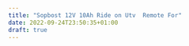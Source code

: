 ```yaml
---
title: "Sopbost 12V 10Ah Ride on Utv  Remote For"
date: 2022-09-24T23:50:35+01:00
draft: true
---
```


